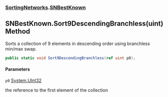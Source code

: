### [SortingNetworks](SortingNetworks.md 'SortingNetworks').[SNBestKnown](SortingNetworks.SNBestKnown.md 'SortingNetworks.SNBestKnown')

## SNBestKnown.Sort9DescendingBranchless(uint) Method

Sorts a collection of 9 elements in descending order using branchless min/max swap.

```csharp
public static void Sort9DescendingBranchless(ref uint p0);
```
#### Parameters

<a name='SortingNetworks.SNBestKnown.Sort9DescendingBranchless(uint).p0'></a>

`p0` [System.UInt32](https://docs.microsoft.com/en-us/dotnet/api/System.UInt32 'System.UInt32')

the reference to the first element of the collection